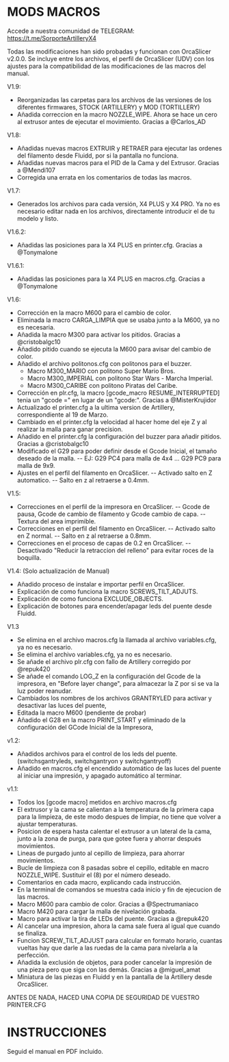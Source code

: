 # MODS MACROS

Accede a nuestra comunidad de TELEGRAM: https://t.me/SorporteArtilleryX4

Todas las modificaciones han sido probadas y funcionan con OrcaSlicer v2.0.0. Se incluye entre los archivos, el perfil de OrcaSlicer (UDV) con los ajustes para la compatibilidad de las modificaciones de las macros del manual.

V1.9:
- Reorganizadas las carpetas para los archivos de las versiones de los diferentes firmwares, STOCK (ARTILLERY) y MOD (TORTILLERY)
- Añadida correccion en la macro NOZZLE_WIPE. Ahora se hace un cero al extrusor antes de ejecutar el movimiento. Gracias a @Carlos_AD
  
V1.8:
- Añadidas nuevas macros EXTRUIR y RETRAER para ejecutar las ordenes del filamento desde Fluidd, por si la pantalla no funciona.
- Añadidas nuevas macros para el PID de la Cama y del Extrusor. Gracias a @Mendi107
- Corregida una errata en los comentarios de todas las macros.

V1.7:
- Generados los archivos para cada versión, X4 PLUS y X4 PRO. Ya no es necesario editar nada en los archivos, directamente introducir el de tu modelo y listo.
  
V1.6.2:
- Añadidas las posiciones para la X4 PLUS en printer.cfg. Gracias a @Tonymalone

V1.6.1:
- Añadidas las posiciones para la X4 PLUS en macros.cfg. Gracias a @Tonymalone

V1.6:
- Corrección en la macro M600 para el cambio de color.
- Eliminada la macro CARGA_LIMPIA que se usaba junto a la M600, ya no es necesaria.
- Añadida la macro M300 para activar los pitidos. Gracias a @cristobalgc10 
- Añadido pitido cuando se ejecuta la M600 para avisar del cambio de color.
- Añadido el archivo politonos.cfg con politonos para el buzzer.
	- Macro M300_MARIO con politono Super Mario Bros.
	- Macro M300_IMPERIAL con politono Star Wars - Marcha Imperial.
	- Macro M300_CARIBE con politono Piratas del Caribe.
- Corrección en plr.cfg, la macro [gcode_macro RESUME_INTERRUPTED] tenia un "gcode =" en lugar de un "gcode:". Gracias a @MisterKrujidor
- Actualizado el printer.cfg a la ultima version de Artillery, correspondiente al 19 de Marzo.
- Cambiado en el printer.cfg la velocidad al hacer home del eje Z y al realizar la malla para ganar precision.
- Añadido en el printer.cfg la configuración del buzzer para añadir pitidos. Gracias a @cristobalgc10
- Modificado el G29 para poder definir desde el Gcode Inicial, el tamaño deseado de la malla. 
	-- EJ: G29 PC4 para malla de 4x4 ... G29 PC9 para malla de 9x9.
- Ajustes en el perfil del filamento en OrcaSlicer. 
	-- Activado salto en Z automatico.
	-- Salto en z al retraerse a 0.4mm.
  
V1.5:
- Correcciones en el perfil de la impresora en OrcaSlicer. 
	-- Gcode de pausa, Gcode de cambio de filamento y Gcode cambio de capa.
	-- Textura del area imprimible.
- Correcciones en el perfil del filamento en OrcaSlicer. 
	-- Activado salto en Z normal.
	-- Salto en z al retraerse a 0.8mm.
- Correcciones en el proceso de capas de 0.2 en OrcaSlicer. 
	-- Desactivado "Reducir la retraccion del relleno" para evitar roces de la boquilla.

V1.4: (Solo actualización de Manual)
- Añadido proceso de instalar e importar perfil en OrcaSlicer.
- Explicación de como funciona la macro SCREWS_TILT_ADJUTS.
- Explicación de como funciona EXCLUDE_OBJECTS.
- Explicación de botones para encender/apagar leds del puente desde Fluidd.
  
V1.3
- Se elimina en el archivo macros.cfg la llamada al archivo variables.cfg, ya no es necesario.
- Se elimina el archivo variables.cfg, ya no es necesario.
- Se añade el archivo plr.cfg con fallo de Artillery corregido por @repuk420 
- Se añade el comando LOG_Z en la configuración del Gcode de la impresora, en "Before layer change", para almacezar la Z por si se va la luz poder reanudar.
- Cambiados los nombres de los archivos GRANTRYLED para activar y desactivar las luces del puente,
- Editada la macro M600 (pendiente de probar)
- Añadido el G28 en la macro PRINT_START y eliminado de la configuración del GCode Inicial de la Impresora,
  
v1.2:
- Añadidos archivos para el control de los leds del puente. (switchsgantryleds, switchgantryon y switchgantryoff)
- Añadido en macros.cfg el encendido automático de las luces del puente al iniciar una impresión, y apagado automático al terminar.
  
v1.1:
- Todos los [gcode macro] metidos en archivo macros.cfg
- El extrusor y la cama se calientan a la temperatura de la primera capa para la limpieza, de este modo despues de limpiar, no tiene que volver a ajustar temperaturas.
- Posicion de espera hasta calentar el extrusor a un lateral de la cama, junto a la zona de purga, para que gotee fuera y ahorrar después movimientos.
- Lineas de purgado junto al cepillo de limpieza, para ahorrar movimientos.
- Bucle de limpieza con 8 pasadas sobre el cepillo, editable en macro NOZZLE_WIPE. Sustituir el (8) por el número deseado.
- Comentarios en cada macro, explicando cada instrucción.
- En la terminal de comandos se muestra cada inicio y fin de ejecucion de las macros.
- Macro M600 para cambio de color. Gracias a @Spectrumaniaco 
- Macro M420 para cargar la malla de nivelación grabada.
- Macro para activar la tira de LEDs del puente. Gracias a @repuk420 
- Al cancelar una impresion, ahora la cama sale fuera al igual que cuando se finaliza.
- Funcion SCREW_TILT_ADJUST para calcular en formato horario, cuantas vueltas hay que darle a las ruedas de la cama para nivelarla a la perfección.
- Añadida la exclusión de objetos, para poder cancelar la impresión de una pieza pero que siga con las demás. Gracias a @miguel_amat 
- Miniatura de las piezas en Fluidd y en la pantalla de la Artillery desde OrcaSlicer.

ANTES DE NADA, HACED UNA COPIA DE SEGURIDAD DE VUESTRO PRINTER.CFG

# INSTRUCCIONES
Seguid el manual en PDF incluido.

